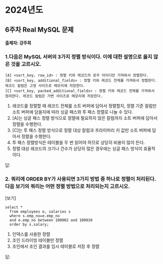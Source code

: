 # 2024년도
## 6주차 Real MySQL 문제
#### 출제자: 강주희

### 1.다음은 MySQL 서버의 3가지 정렬 방식이다. 이에 대한 설명으로 옳지 않은 것을 고르시오.
```
[A] <sort_key, row_id> : 정렬 키와 레코드의 로우 아이디만 가져와서 정렬한다.
[B] <sort_key, additional_fields> : 정렬 키와 레코드 전체를 가져와서 정렬한다. 레코드 칼럼은 고정 사이즈로 메모리에 저장한다.
[C] <sort_key, packed_additional_fields> : 정렬 키와 레코드 전체를 가져와서 정려한다. 레코드 칼럼은 가변 사이즈로 메모리에 저장한다.
```

1) 레코드를 정렬할 때 레코드 전체를 소트 버퍼에 담아서 정렬할지, 정렬 기준 컬럼만 소트 버퍼에 담을지에 따라 싱글 패스와 투 패스 정렬로 나눌 수 있다.
2) [A]는 싱글 패스 정렬 방식으로 정렬에 필요하지 않은 칼럼까지 소트 버퍼에 담아서 정렬을 수행한다.
3) [C]는 투 패스 정렬 방식으로 정렬 대상 칼럼과 프라이머리 키 값만 소트 버퍼에 담아서 정렬을 수행한다.
4) 투 패스 정렬방식은 테이블을 두 번 읽어야 하므로 상당히 비용이 많이 든다.
5) 정렬 대상 레코드의 크기나 건수가 상당히 많은 경우에는 싱글 패스 방식이 효율적이다.

답: 


### 2. 쿼리에 ORDER BY가 사용되면 3가지 방법 중 하나로 정렬이 처리된다. 다음 보기의 쿼리는 어떤 정렬 방법으로 처리되는지 고르시오.
[보기]
```
select *
  from employees e, salaries s
  where s.emp_no=e.emp_no
  and e.emp_no between 100002 and 100010
  order by s.salary;
```
1) 인덱스를 사용한 정렬
2) 조인 드라이빙 테이블만 정렬
3) 조인에서 조인 결과를 임시 테이블로 저장 후 정렬

답: 
